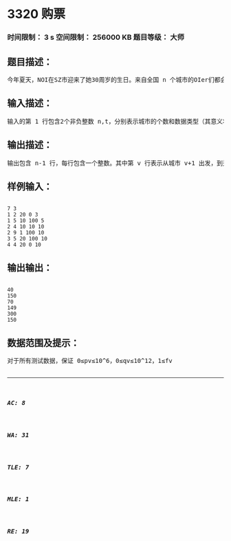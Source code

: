 # 3320 购票   
### 时间限制： 3 s     空间限制： 256000 KB     题目等级： 大师  
## 题目描述：  

<pre>
今年夏天，NOI在SZ市迎来了她30周岁的生日。来自全国 n 个城市的OIer们都会从各地出发，到SZ市参加这次盛会。 全国的城市构成了一棵以SZ市为根的有根树，每个城市与它的父亲用道路连接。为了方便起见，我们将全国的n个城市用 1 到 n 的整数编号。其中SZ市的编号为 1。对于除SZ市之外的任意一个城市 v，我们给出了它在这棵树上的父亲城市 fv 以及到父亲城市道路的长度 sv。从城市 v 前往SZ市的方法为：选择城市 v 的一个祖先 a，支付购票的费用，乘坐交通工具到达 a。再选择城市 a 的一个祖先 b，支付费用并到达 b。以此类推，直至到达SZ市。对于任意一个城市 v，我们会给出一个交通工具的距离限制 lv。对于城市 v 的祖先 a，只有当它们之间所有道路的总长度不超过 lv 时，从城市 v 才可以通过一次购票到达城市 a，否则不能通过一次购票到达。对于每个城市 v，我们还会给出两个非负整数 pv,qv 作为票价参数。若城市 v 到城市 a 所有道路的总长度为 d，那么从城市 v 到城市 a 购买的票价为 dpv+qv。每个城市的OIer都希望自己到达SZ市时，用于购票的总资金最少。你的任务就是，告诉每个城市的OIer他们所花的最少资金是多少。
</pre>
  
  
## 输入描述：  

<pre>
输入的第 1 行包含2个非负整数 n,t，分别表示城市的个数和数据类型（其意义将在后面提到）。 输入文件的第 2 到 n 行，每行描述一个除SZ之外的城市。其中第 v 行包含 5 个非负整数 f_v,s_v,p_v,q_v,l_v，分别表示城市 v 的父亲城市，它到父亲城市道路的长度，票价的两个参数和距离限制。 请注意：输入不包含编号为 1 的SZ市，第 2 行到第 n 行分别描述的是城市 2 到城市 n。
</pre>
  
  
## 输出描述：  

<pre>
输出包含 n-1 行，每行包含一个整数。其中第 v 行表示从城市 v+1 出发，到达SZ市最少的购票费用。 同样请注意：输出不包含编号为 1 的SZ市。
</pre>
  
  
## 样例输入：  

<pre><code>
7 3   
1 2 20 0 3   
1 5 10 100 5   
2 4 10 10 10   
2 9 1 100 10   
3 5 20 100 10   
4 4 20 0 10 
</code></pre>
  
  
## 输出输出：  

<pre><code>
40   
150   
70   
149   
300   
150
</code></pre>
  
  
## 数据范围及提示：  

<pre>
对于所有测试数据，保证 0≤pv≤10^6，0≤qv≤10^12，1≤fv<v；保证 0<sv≤lv≤2×10^11，且任意城市到SZ市的总路程长度不超过 2×10^11。  
输入的 t 表示数据类型，0≤t<4，其中：  
当 t=0 或 2 时，对输入的所有城市 v，都有 fv=v-1，即所有城市构成一个以SZ市为终点的链；  
当 t=0 或 1 时，对输入的所有城市 v，都有 lv=2×10^11，即没有移动的距离限制，每个城市都能到达它的所有祖先；  
当 t=3 时，数据没有特殊性质。
</pre>
  
  
***  

##### AC: 8  
##### WA: 31  
##### TLE: 7  
##### MLE: 1  
##### RE: 19  
